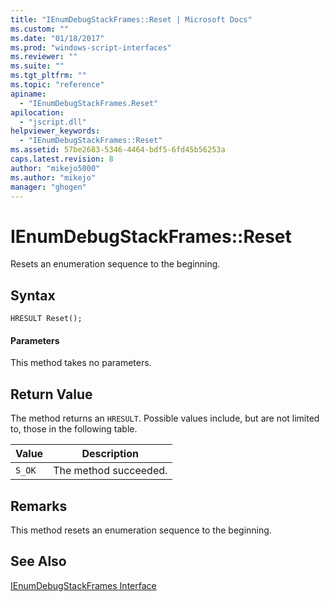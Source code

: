 ```yaml
---
title: "IEnumDebugStackFrames::Reset | Microsoft Docs"
ms.custom: ""
ms.date: "01/18/2017"
ms.prod: "windows-script-interfaces"
ms.reviewer: ""
ms.suite: ""
ms.tgt_pltfrm: ""
ms.topic: "reference"
apiname: 
  - "IEnumDebugStackFrames.Reset"
apilocation: 
  - "jscript.dll"
helpviewer_keywords: 
  - "IEnumDebugStackFrames::Reset"
ms.assetid: 57be2683-5346-4464-bdf5-6fd45b56253a
caps.latest.revision: 8
author: "mikejo5000"
ms.author: "mikejo"
manager: "ghogen"
---
```

# IEnumDebugStackFrames::Reset
Resets an enumeration sequence to the beginning.  
  
## Syntax  
  
```  
HRESULT Reset();  
```  
  
#### Parameters  
 This method takes no parameters.  
  
## Return Value  
 The method returns an `HRESULT`. Possible values include, but are not limited to, those in the following table.  
  
|Value|Description|  
|-----------|-----------------|  
|`S_OK`|The method succeeded.|  
  
## Remarks  
 This method resets an enumeration sequence to the beginning.  
  
## See Also  
 [IEnumDebugStackFrames Interface](../../winscript/reference/ienumdebugstackframes-interface.md)